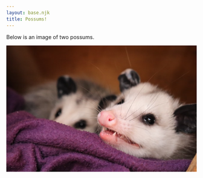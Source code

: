 ```yaml
---
layout: base.njk
title: Possums!
---
```


Below is an image of two possums.

![Two sleepy possums curled up in a purple blanket](mikell-darling-7Yuv-QqKIy0-unsplash.jpg "These possums are sleepy")
